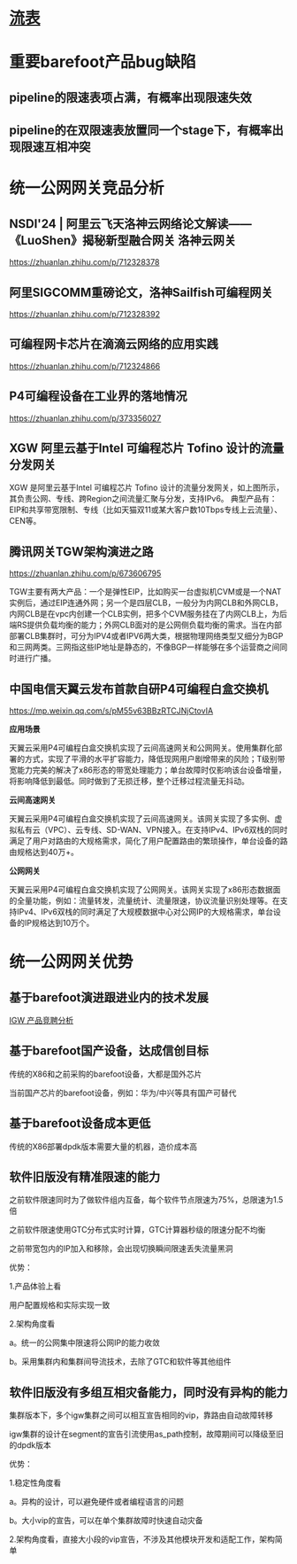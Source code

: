 # [流表](./igw-p4-pipeline.md)
# 重要barefoot产品bug缺陷
## pipeline的限速表项占满，有概率出现限速失效  

## pipeline的在双限速表放置同一个stage下，有概率出现限速互相冲突  

# 统一公网网关竞品分析

## NSDI'24 | 阿里云飞天洛神云网络论文解读——《LuoShen》揭秘新型融合网关 洛神云网关

<https://zhuanlan.zhihu.com/p/712328378>

## 阿里SIGCOMM重磅论文，洛神Sailfish可编程网关

<https://zhuanlan.zhihu.com/p/712328392>

## 可编程网卡芯片在滴滴云网络的应用实践

<https://zhuanlan.zhihu.com/p/712324866>

## P4可编程设备在工业界的落地情况

<https://zhuanlan.zhihu.com/p/373356027>

## XGW 阿里云基于Intel 可编程芯片 Tofino 设计的流量分发网关

XGW 是阿里云基于Intel 可编程芯片 Tofino 设计的流量分发网关，如上图所示，其负责公网、专线、跨Region之间流量汇聚与分发，支持IPv6。 典型产品有：EIP和共享带宽限制、专线（比如天猫双11或某大客户数10Tbps专线上云流量）、CEN等。

## 腾讯网关TGW架构演进之路

<https://zhuanlan.zhihu.com/p/673606795>

TGW主要有两大产品：一个是弹性EIP，比如购买一台虚拟机CVM或是一个NAT实例后，通过EIP连通外网；另一个是四层CLB，一般分为内网CLB和外网CLB，内网CLB是在vpc内创建一个CLB实例，把多个CVM服务挂在了内网CLB上，为后端RS提供负载均衡的能力；外网CLB面对的是公网侧负载均衡的需求。当在内部部署CLB集群时，可分为IPV4或者IPV6两大类，根据物理网络类型又细分为BGP和三网两类。三网指这些IP地址是静态的，不像BGP一样能够在多个运营商之间同时进行广播。

## 中国电信天翼云发布首款自研P4可编程白盒交换机

<https://mp.weixin.qq.com/s/pM55v63BBzRTCJNjCtovIA>

**应用场景**

天翼云采用P4可编程白盒交换机实现了云间高速网关和公网网关。使用集群化部署的方式，实现了平滑的水平扩容能力，降低现网用户剧增带来的风险；T级别带宽能力完美的解决了x86形态的带宽处理能力；单台故障时仅影响该台设备增量，将影响降低到最低。同时做到了无损迁移，整个迁移过程流量无抖动。

**云间高速网关**

天翼云采用P4可编程白盒交换机实现了云间高速网关。该网关实现了多实例、虚拟私有云（VPC）、云专线、SD-WAN、VPN接入。在支持IPv4、IPv6双栈的同时满足了用户对路由的大规格需求，简化了用户配置路由的繁琐操作，单台设备的路由规格达到40万+。

**公网网关**

天翼云采用P4可编程白盒交换机实现了公网网关。该网关实现了x86形态数据面的全量功能，例如：流量转发，流量统计、流量限速，协议流量识别处理等。在支持IPv4、IPv6双栈的同时满足了大规模数据中心对公网IP的大规格需求，单台设备的IP规格达到10万个。

# 统一公网网关优势
## 基于barefoot演进跟进业内的技术发展

[IGW 产品竞聘分析](#统一公网网关竞品分析)

## 基于barefoot国产设备，达成信创目标

传统的X86和之前采购的barefoot设备，大都是国外芯片

当前国产芯片的barefoot设备，例如：华为/中兴等具有国产可替代

## 基于barefoot设备成本更低

传统的X86部署dpdk版本需要大量的机器，造价成本高

## 软件旧版没有精准限速的能力

之前软件限速同时为了做软件组内互备，每个软件节点限速为75%，总限速为1.5倍

之前软件限速使用GTC分布式实时计算，GTC计算器秒级的限速分配不均衡

之前带宽包内的IP加入和移除，会出现切换瞬间限速丢失流量黑洞

优势：

1.产品体验上看

用户配置规格和实际实现一致

2.架构角度看

a。统一的公网集中限速将公网IP的能力收敛

b。采用集群内和集群间导流技术，去除了GTC和软件等其他组件

## 软件旧版没有多组互相灾备能力，同时没有异构的能力

集群版本下，多个igw集群之间可以相互宣告相同的vip，靠路由自动故障转移

igw集群的设计在segment的宣告引流使用as_path控制，故障期间可以降级至旧的dpdk版本

优势：

1.稳定性角度看

a。异构的设计，可以避免硬件或者编程语言的问题

b。大小vip的宣告，可以在单个集群故障时快速自动灾备

2.架构角度看，直接大小段的vip宣告，不涉及其他模块开发和适配工作，架构简单